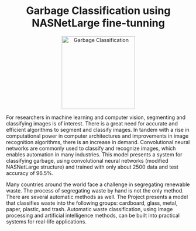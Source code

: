 # <h1 align="center">Garbage Classification using NASNetLarge fine-tunning</h1>

<p align="center">
  <img width="200" src="https://www.paidinternshipsinchina.com/wp-content/uploads/2019/07/%E5%9B%BE%E7%89%871-2.png" alt="Garbage Classification">
</p>

For researchers in machine learning and computer vision, segmenting and classifying images is of interest. There is a great need for accurate and efficient algorithms to segment and classify images. In tandem with a rise in computational power in computer architectures and improvements in image recognition algorithms, there is an increase in demand. Convolutional neural networks are commonly used to classify and recognize images, which enables automation in many industries. This model presents a system for classifying garbage, using convolutional neural networks (modified NASNetLarge structure) and trained with only about 2500 data and test accuracy of 96.5%.


Many countries around the world face a challenge in segregating renewable waste. The process of segregating waste by hand is not the only method. There are several automatic methods as well. The Project presents a model that classifies waste into the following groups: cardboard, glass, metal, paper, plastic, and trash. Automatic waste classification, using image processing and artificial intelligence methods, can be built into practical systems for real-life applications.
